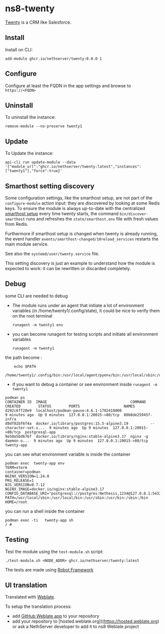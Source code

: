 # ns8-twenty

[Twenty](https://twenty.com/) is a CRM like Salesforce.

## Install

Install on CLI:

    add-module ghcr.io/nethserver/twenty:0.0.0 1

## Configure

Configure at least the FQDN in the app settings and browse to `https://<FQDN>`

## Uninstall

To uninstall the instance:

    remove-module --no-preserve twenty1

## Update

To Update the instance:

    api-cli run update-module --data '{"module_url":"ghcr.io/nethserver/twenty:latest","instances":["twenty1"],"force":true}'

## Smarthost setting discovery

Some configuration settings, like the smarthost setup, are not part of the
`configure-module` action input: they are discovered by looking at some
Redis keys.  To ensure the module is always up-to-date with the
centralized [smarthost
setup](https://nethserver.github.io/ns8-core/core/smarthost/) every time
twenty starts, the command `bin/discover-smarthost` runs and refreshes
the `state/smarthost.env` file with fresh values from Redis.

Furthermore if smarthost setup is changed when twenty is already
running, the event handler `events/smarthost-changed/10reload_services`
restarts the main module service.

See also the `systemd/user/twenty.service` file.

This setting discovery is just an example to understand how the module is
expected to work: it can be rewritten or discarded completely.

## Debug

some CLI are needed to debug

- The module runs under an agent that initiate a lot of environment variables (in /home/twenty1/.config/state), it could be nice to verify them
on the root terminal

    `runagent -m twenty1 env`

- you can become runagent for testing scripts and initiate all environment variables
  
    `runagent -m twenty1`

 the path become : 
```
    echo $PATH
    /home/twenty1/.config/bin:/usr/local/agent/pyenv/bin:/usr/local/sbin:/usr/local/bin:/usr/sbin:/usr/bin:/usr/
```

- if you want to debug a container or see environment inside
 `runagent -m twenty1`
 ```
podman ps
CONTAINER ID  IMAGE                                      COMMAND               CREATED        STATUS        PORTS                    NAMES
d292c6ff28e9  localhost/podman-pause:4.6.1-1702418000                          9 minutes ago  Up 9 minutes  127.0.0.1:20015->80/tcp  80b8de25945f-infra
d8df02bf6f4a  docker.io/library/postgres:15.5-alpine3.19          --character-set-s...  9 minutes ago  Up 9 minutes  127.0.0.1:20015->80/tcp  postgresql-app
9e58e5bd676f  docker.io/library/nginx:stable-alpine3.17  nginx -g daemon o...  9 minutes ago  Up 9 minutes  127.0.0.1:20015->80/tcp  twenty-app
```

you can see what environment variable is inside the container
```
podman exec  twenty-app env
TERM=xterm
container=podman
NGINX_VERSION=1.24.0
PKG_RELEASE=1
NJS_VERSION=0.7.12
NGINX_IMAGE=docker.io/nginx:stable-alpine3.17
CONFIG_DATABASE_URI="postgresql://postgres:Nethesis,1234@127.0.0.1:5432/toto"
PATH=/usr/local/sbin:/usr/local/bin:/usr/sbin:/usr/bin:/sbin:/bin
HOME=/root
```

you can run a shell inside the container

```
podman exec -ti   twenty-app sh
/ # 
```
## Testing

Test the module using the `test-module.sh` script:


    ./test-module.sh <NODE_ADDR> ghcr.io/nethserver/twenty:latest

The tests are made using [Robot Framework](https://robotframework.org/)

## UI translation

Translated with [Weblate](https://hosted.weblate.org/projects/ns8/).

To setup the translation process:

- add [GitHub Weblate app](https://docs.weblate.org/en/latest/admin/continuous.html#github-setup) to your repository
- add your repository to [hosted.weblate.org]((https://hosted.weblate.org) or ask a NethServer developer to add it to ns8 Weblate project
